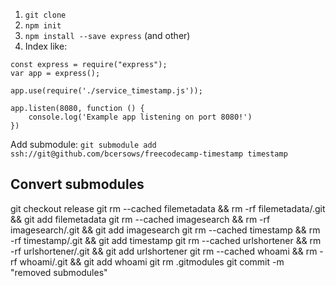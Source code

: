 1. `git clone`
1. `npm init`
1. `npm install --save express` (and other)
1. Index like:

```
const express = require("express");
var app = express();

app.use(require('./service_timestamp.js'));

app.listen(8080, function () {
    console.log('Example app listening on port 8080!')
})
```

Add submodule: `git submodule add ssh://git@github.com/bcersows/freecodecamp-timestamp timestamp`

## Convert submodules
git checkout release
git rm --cached filemetadata && rm -rf filemetadata/.git && git add filemetadata
git rm --cached imagesearch && rm -rf imagesearch/.git && git add imagesearch
git rm --cached timestamp && rm -rf timestamp/.git && git add timestamp
git rm --cached urlshortener && rm -rf urlshortener/.git && git add urlshortener
git rm --cached whoami && rm -rf whoami/.git && git add whoami
git rm .gitmodules
git commit -m "removed submodules"